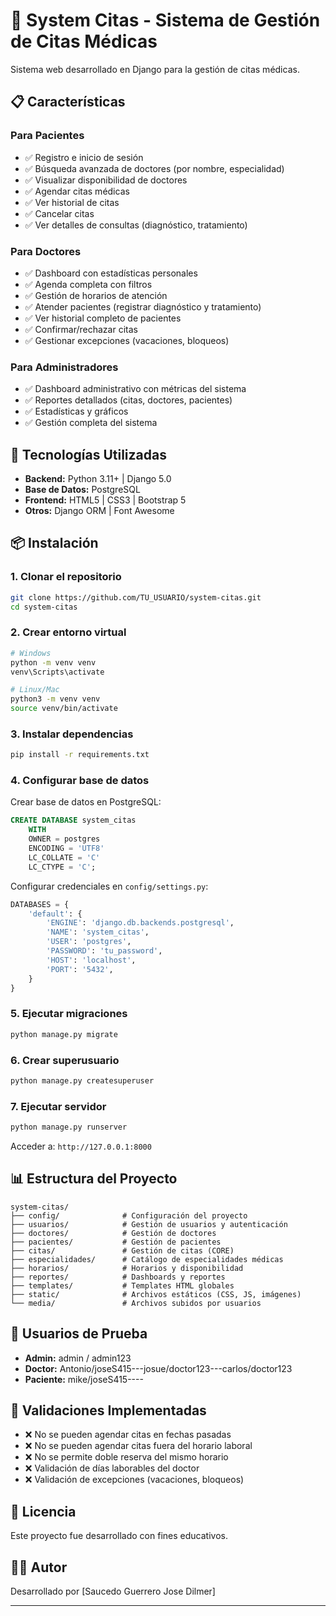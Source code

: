 # 🏥 System Citas - Sistema de Gestión de Citas Médicas

Sistema web desarrollado en Django para la gestión  de citas médicas.

## 📋 Características

### Para Pacientes
- ✅ Registro e inicio de sesión
- ✅ Búsqueda avanzada de doctores (por nombre, especialidad)
- ✅ Visualizar disponibilidad de doctores
- ✅ Agendar citas médicas
- ✅ Ver historial de citas
- ✅ Cancelar citas
- ✅ Ver detalles de consultas (diagnóstico, tratamiento)

### Para Doctores
- ✅ Dashboard con estadísticas personales
- ✅ Agenda completa con filtros
- ✅ Gestión de horarios de atención
- ✅ Atender pacientes (registrar diagnóstico y tratamiento)
- ✅ Ver historial completo de pacientes
- ✅ Confirmar/rechazar citas
- ✅ Gestionar excepciones (vacaciones, bloqueos)

### Para Administradores
- ✅ Dashboard administrativo con métricas del sistema
- ✅ Reportes detallados (citas, doctores, pacientes)
- ✅ Estadísticas y gráficos
- ✅ Gestión completa del sistema

## 🚀 Tecnologías Utilizadas

- **Backend:** Python 3.11+ | Django 5.0
- **Base de Datos:** PostgreSQL
- **Frontend:** HTML5 | CSS3 | Bootstrap 5
- **Otros:** Django ORM | Font Awesome

## 📦 Instalación

### 1. Clonar el repositorio
```bash
git clone https://github.com/TU_USUARIO/system-citas.git
cd system-citas
```

### 2. Crear entorno virtual
```bash
# Windows
python -m venv venv
venv\Scripts\activate

# Linux/Mac
python3 -m venv venv
source venv/bin/activate
```

### 3. Instalar dependencias
```bash
pip install -r requirements.txt
```

### 4. Configurar base de datos

Crear base de datos en PostgreSQL:
```sql
CREATE DATABASE system_citas
    WITH 
    OWNER = postgres
    ENCODING = 'UTF8'
    LC_COLLATE = 'C'
    LC_CTYPE = 'C';
```

Configurar credenciales en `config/settings.py`:
```python
DATABASES = {
    'default': {
        'ENGINE': 'django.db.backends.postgresql',
        'NAME': 'system_citas',
        'USER': 'postgres',
        'PASSWORD': 'tu_password',
        'HOST': 'localhost',
        'PORT': '5432',
    }
}
```

### 5. Ejecutar migraciones
```bash
python manage.py migrate
```

### 6. Crear superusuario
```bash
python manage.py createsuperuser
```

### 7. Ejecutar servidor
```bash
python manage.py runserver
```

Acceder a: `http://127.0.0.1:8000`

## 📊 Estructura del Proyecto
```
system-citas/
├── config/              # Configuración del proyecto
├── usuarios/            # Gestión de usuarios y autenticación
├── doctores/            # Gestión de doctores
├── pacientes/           # Gestión de pacientes
├── citas/               # Gestión de citas (CORE)
├── especialidades/      # Catálogo de especialidades médicas
├── horarios/            # Horarios y disponibilidad
├── reportes/            # Dashboards y reportes
├── templates/           # Templates HTML globales
├── static/              # Archivos estáticos (CSS, JS, imágenes)
└── media/               # Archivos subidos por usuarios
```

## 🔐 Usuarios de Prueba

- **Admin:** admin / admin123
- **Doctor:** Antonio/joseS415---josue/doctor123---carlos/doctor123
- **Paciente:** mike/joseS415----

## 🎯 Validaciones Implementadas

- ❌ No se pueden agendar citas en fechas pasadas
- ❌ No se pueden agendar citas fuera del horario laboral
- ❌ No se permite doble reserva del mismo horario
- ❌ Validación de días laborables del doctor
- ❌ Validación de excepciones (vacaciones, bloqueos)

## 📝 Licencia

Este proyecto fue desarrollado con fines educativos.

## 👨‍💻 Autor

Desarrollado por [Saucedo Guerrero Jose Dilmer]

---
